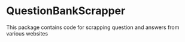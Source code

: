 # QuestionBankScrapper
This package contains code for scrapping question and answers from various websites
